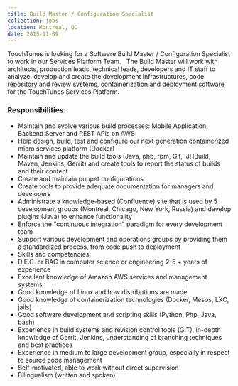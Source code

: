 ```yaml
---
title: Build Master / Configuration Specialist
collection: jobs
location: Montreal, QC
date: 2015-11-09
---
```


TouchTunes is looking for a Software Build Master / Configuration Specialist to work in our Services Platform Team.
 
The Build Master will work with architects, production leads, technical leads, developers and IT staff to analyze, develop and create the development infrastructures, code repository and review systems, containerization and deployment software for the TouchTunes Services Platform.


### Responsibilities:

- Maintain and evolve various build processes: Mobile Application, Backend Server and REST APIs on AWS
- Help design, build, test and configure our next generation containerized micro services platform (Docker)
- Maintain and update the build tools (Java, php, rpm, Git,  JHBuild, Maven, Jenkins, Gerrit) and create tools to report the status of builds and their content
- Create and maintain puppet configurations
- Create tools to provide adequate documentation for managers and developers
- Administrate a knowledge-based (Confluence) site that is used by 5 development groups (Montreal, Chicago, New York, Russia) and develop plugins (Java) to enhance functionality
- Enforce the "continuous integration" paradigm for every development team
- Support various development and operations groups by providing them a standardized process, from code push to deployment
- Skills and competencies:
- D.E.C. or BAC in computer science or engineering
2-5 + years of experience
- Excellent knowledge of Amazon AWS services and management systems
- Good knowledge of Linux and how distributions are made
- Good knowledge of containerization technologies (Docker, Mesos, LXC, jails)
- Good software development and scripting skills (Python, Php, Java, bash)
- Experience in build systems and revision control tools (GIT), in-depth knowledge of Gerrit, Jenkins, understanding of branching techniques and best practices
- Experience in medium to large development group, especially in respect to source code management
- Self-motivated, able to work without direct supervision
- Bilingualism (written and spoken)